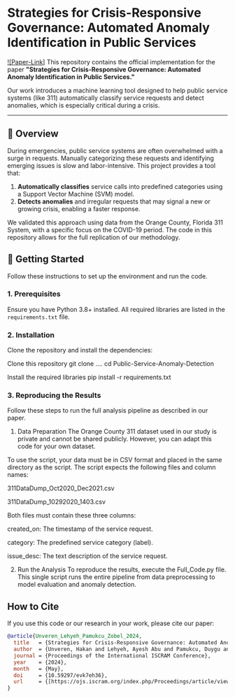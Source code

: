 # Strategies for Crisis-Responsive Governance: Automated Anomaly Identification in Public Services

[![Paper-Link]](https://ojs.iscram.org/index.php/Proceedings/article/view/106) This repository contains the official implementation for the paper **"Strategies for Crisis-Responsive Governance: Automated Anomaly Identification in Public Services."**

Our work introduces a machine learning tool designed to help public service systems (like 311) automatically classify service requests and detect anomalies, which is especially critical during a crisis.

---

## 📜 Overview

During emergencies, public service systems are often overwhelmed with a surge in requests. Manually categorizing these requests and identifying emerging issues is slow and labor-intensive. This project provides a tool that:
1.  **Automatically classifies** service calls into predefined categories using a Support Vector Machine (SVM) model.
2.  **Detects anomalies** and irregular requests that may signal a new or growing crisis, enabling a faster response.

We validated this approach using data from the Orange County, Florida 311 System, with a specific focus on the COVID-19 period. The code in this repository allows for the full replication of our methodology.


## 🚀 Getting Started

Follow these instructions to set up the environment and run the code.

### 1. Prerequisites
Ensure you have Python 3.8+ installed. All required libraries are listed in the `requirements.txt` file.

### 2. Installation
Clone the repository and install the dependencies:

Clone this repository
git clone ....
cd Public-Service-Anomaly-Detection

Install the required libraries
pip install -r requirements.txt
 
### 3. Reproducing the Results
Follow these steps to run the full analysis pipeline as described in our paper.

1. Data Preparation
The Orange County 311 dataset used in our study is private and cannot be shared publicly. However, you can adapt this code for your own dataset.

To use the script, your data must be in CSV format and placed in the same directory as the script. The script expects the following files and column names:

311DataDump_Oct2020_Dec2021.csv

311DataDump_10292020_1403.csv

Both files must contain these three columns:

created_on: The timestamp of the service request.

category: The predefined service category (label).

issue_desc: The text description of the service request.

2. Run the Analysis
To reproduce the results, execute the Full_Code.py file. This single script runs the entire pipeline from data preprocessing to model evaluation and anomaly detection.

## How to Cite
If you use this code or our research in your work, please cite our paper:

```bibtex
@article{Unveren_Lehyeh_Pamukcu_Zobel_2024,
  title   = {Strategies for Crisis-Responsive Governance: Automated Anomaly Identification in Public Services},
  author  = {Unveren, Hakan and Lehyeh, Ayesh Abu and Pamukcu, Duygu and Zobel, Christopher W.},
  journal = {Proceedings of the International ISCRAM Conference},
  year    = {2024},
  month   = {May},
  doi     = {10.59297/evk7eh36},
  url     = {[https://ojs.iscram.org/index.php/Proceedings/article/view/106](https://ojs.iscram.org/index.php/Proceedings/article/view/106)}
}
